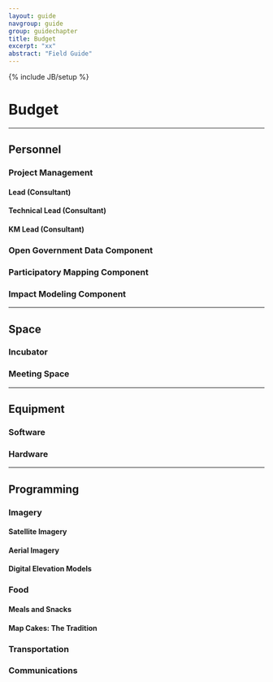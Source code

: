 ```yaml
---
layout: guide
navgroup: guide
group: guidechapter
title: Budget
excerpt: "xx"
abstract: "Field Guide"
---
```

{% include JB/setup %}

# Budget

***

## Personnel

### Project Management

#### Lead (Consultant)

#### Technical Lead (Consultant)

#### KM Lead (Consultant)

### Open Government Data Component

### Participatory Mapping Component

### Impact Modeling Component

***

## Space

### Incubator

### Meeting Space

***

## Equipment

### Software

### Hardware

***

## Programming

### Imagery

#### Satellite Imagery

#### Aerial Imagery

#### Digital Elevation Models

### Food

#### Meals and Snacks

#### Map Cakes: The Tradition

### Transportation

### Communications




